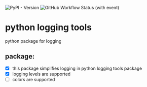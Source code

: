 ![PyPI - Version](https://img.shields.io/pypi/v/python-logging-tools)
![GitHub Workflow Status (with event)](https://github.com/MGS-Daniil/python-logging-tools/actions/workflows/python-app.yml/badge.svg)

# python logging tools
python package for logging

## package:
- [x] this package simplifies logging in python
logging tools package
- [x] logging levels are supported
- [ ] colors are supported
